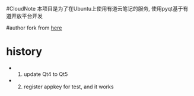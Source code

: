 #CloudNote
本项目是为了在Ubuntu上使用有道云笔记的服务, 使用pyqt基于有道开放平台开发

#author
fork from [here](https://github.com/ishaofeng/CloudNote)

# history
- 1. update Qt4 to Qt5
- 2. register appkey for test, and it works
